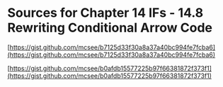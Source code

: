 # Sources for Chapter 14 IFs - 14.8 Rewriting Conditional Arrow Code


[https://gist.github.com/mcsee/b7125d33f30a8a37a40bc994fe7fcba6](https://gist.github.com/mcsee/b7125d33f30a8a37a40bc994fe7fcba6)

[https://gist.github.com/mcsee/b0afdb15577225b97f66381872f373f1](https://gist.github.com/mcsee/b0afdb15577225b97f66381872f373f1)